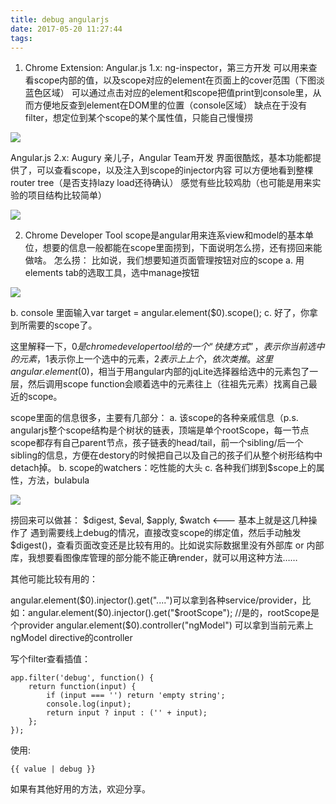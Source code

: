 ```yaml
---
title: debug angularjs
date: 2017-05-20 11:27:44
tags:
---
```


1. Chrome Extension:
Angular.js 1.x: ng-inspector，第三方开发
可以用来查看scope内部的值，以及scope对应的element在页面上的cover范围（下图淡蓝色区域）
可以通过点击对应的element和scope把值print到console里，从而方便地反查到element在DOM里的位置（console区域）
缺点在于没有filter，想定位到某个scope的某个属性值，只能自己慢慢捞

![](https://github.com/wflkaaa/dragonfly/blob/master/code/images/angular-debug1.png?raw=true)

Angular.js 2.x: Augury
亲儿子，Angular Team开发
界面很酷炫，基本功能都提供了，可以查看scope，以及注入到scope的injector内容
可以方便地看到整棵router tree（是否支持lazy load还待确认）
感觉有些比较鸡肋（也可能是用来实验的项目结构比较简单）

![](https://github.com/wflkaaa/dragonfly/blob/master/code/images/angular-debug2.png?raw=true)

2. Chrome Developer Tool
scope是angular用来连系view和model的基本单位，想要的信息一般都能在scope里面捞到，下面说明怎么捞，还有捞回来能做啥。
怎么捞：
比如说，我们想要知道页面管理按钮对应的scope
a. 用elements tab的选取工具，选中manage按钮

![](https://github.com/wflkaaa/dragonfly/blob/master/code/images/angular-debug3.png?raw=true)

b. console 里面输入var target = angular.element($0).scope();
c. 好了，你拿到所需要的scope了。

这里解释一下，$0是chrome developer tool给的一个“快捷方式”，表示你当前选中的元素，$1表示你上一个选中的元素，$2表示上上个，依次类推。
这里angular.element($0)，相当于用angular内部的jqLite选择器给选中的元素包了一层，然后调用scope function会顺着选中的元素往上（往祖先元素）找离自己最近的scope。

scope里面的信息很多，主要有几部分：
a. 该scope的各种亲戚信息（p.s. angularjs整个scope结构是个树状的链表，顶端是单个rootScope，每一节点scope都存有自己parent节点，孩子链表的head/tail，前一个sibling/后一个sibling的信息，方便在destory的时候把自己以及自己的孩子们从整个树形结构中detach掉。
b. scope的watchers：吃性能的大头
c. 各种我们绑到$scope上的属性，方法，bulabula

![](https://github.com/wflkaaa/dragonfly/blob/master/code/images/angular-debug4.png?raw=true)

捞回来可以做甚：
$digest, $eval, $apply, $watch <--- 基本上就是这几种操作了
遇到需要线上debug的情况，直接改变scope的绑定值，然后手动触发 $digest()，查看页面改变还是比较有用的。比如说实际数据里没有外部库 or 内部库，我想要看图像库管理的部分能不能正确render，就可以用这种方法……

其他可能比较有用的：

angular.element($0).injector().get("....")可以拿到各种service/provider，比如：angular.element($0).injector().get("$rootScope");
//是的，rootScope是个provider
angular.element($0).controller("ngModel")
可以拿到当前元素上ngModel directive的controller

写个filter查看插值：
```
app.filter('debug', function() { 
	return function(input) {
		if (input === '') return 'empty string';  
		console.log(input);  
		return input ? input : ('' + input);  
	};
});
```
使用:

```{{ value | debug }}```

如果有其他好用的方法，欢迎分享。

